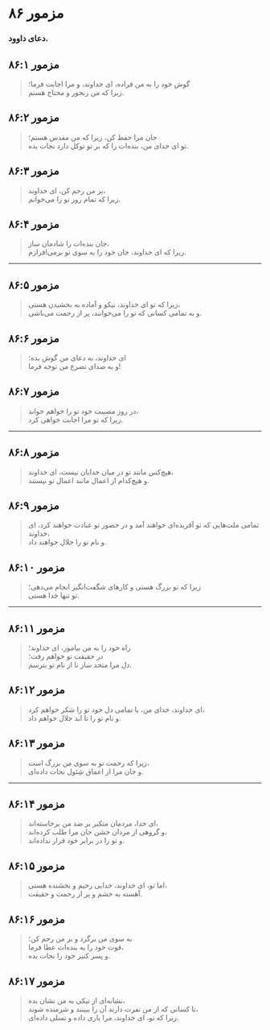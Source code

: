 # مزمور ۸۶

### دعای داوود.

## مزمور ۸۶:۱

> گوش خود را به من فراده، ای خداوند، و مرا اجابت فرما؛  
> زیرا که من رنجور و محتاج هستم.

## مزمور ۸۶:۲

> جان مرا حفظ کن، زیرا که من مقدس هستم؛  
> تو ای خدای من، بنده‌ات را که بر تو توکل دارد نجات بده.

## مزمور ۸۶:۳

> بر من رحم کن، ای خداوند،  
> زیرا که تمام روز تو را می‌خوانم.

## مزمور ۸۶:۴

> جان بنده‌ات را شادمان ساز،  
> زیرا که ای خداوند، جان خود را به سوی تو برمی‌افرازم.

---

## مزمور ۸۶:۵

> زیرا که تو ای خداوند، نیکو و آماده به بخشیدن هستی،  
> و به تمامی کسانی که تو را می‌خوانند، پر از رحمت می‌باشی.

## مزمور ۸۶:۶

> ای خداوند، به دعای من گوش بده؛  
> و به صدای تضرع من توجه فرما!

## مزمور ۸۶:۷

> در روز مصیبت خود تو را خواهم خواند،  
> زیرا که تو مرا اجابت خواهی کرد.

---

## مزمور ۸۶:۸

> هیچ‌کس مانند تو در میان خدایان نیست، ای خداوند،  
> و هیچ‌کدام از اعمال مانند اعمال تو نیستند.

## مزمور ۸۶:۹

> تمامی ملت‌هایی که تو آفریده‌ای خواهند آمد و در حضور تو عبادت خواهند کرد، ای خداوند،  
> و نام تو را جلال خواهند داد.

## مزمور ۸۶:۱۰

> زیرا که تو بزرگ هستی و کارهای شگفت‌انگیز انجام می‌دهی؛  
> تو تنها خدا هستی.

---

## مزمور ۸۶:۱۱

> راه خود را به من بیاموز، ای خداوند؛  
> در حقیقت تو خواهم رفت؛  
> دل مرا متحد ساز تا از نام تو بترسم.

## مزمور ۸۶:۱۲

> ای خداوند، خدای من، با تمامی دل خود تو را شکر خواهم کرد،  
> و نام تو را تا ابد جلال خواهم داد.

## مزمور ۸۶:۱۳

> زیرا که رحمت تو به سوی من بزرگ است،  
> و جان مرا از اعماق شِئول نجات داده‌ای.

---

## مزمور ۸۶:۱۴

> ای خدا، مردمان متکبر بر ضد من برخاسته‌اند،  
> و گروهی از مردان خشن جان مرا طلب کرده‌اند،  
> و تو را در برابر خود قرار نداده‌اند.

## مزمور ۸۶:۱۵

> اما تو، ای خداوند، خدایی رحیم و بخشنده هستی،  
> آهسته به خشم و پر از رحمت و حقیقت.

## مزمور ۸۶:۱۶

> به سوی من برگرد و بر من رحم کن؛  
> قوت خود را به بنده‌ات عطا فرما،  
> و پسر کنیز خود را نجات بده.

## مزمور ۸۶:۱۷

> نشانه‌ای از نیکی به من نشان بده،  
> تا کسانی که از من نفرت دارند آن را ببینند و شرمنده شوند،  
> زیرا که تو، ای خداوند، مرا یاری داده و تسلی داده‌ای.
